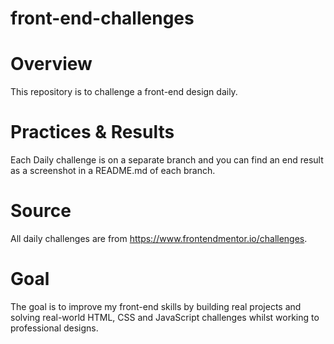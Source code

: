 # front-end-challenges

# Overview
This repository is to challenge a front-end design daily.

# Practices & Results
Each Daily challenge is on a separate branch and you can find an end result as a screenshot in a README.md of each branch.

# Source
All daily challenges are from https://www.frontendmentor.io/challenges.

# Goal
The goal is to improve my front-end skills by building real projects and solving real-world 
HTML, CSS and JavaScript challenges whilst working to professional designs.
